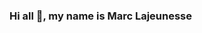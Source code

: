 ### Hi all 👋, my name is Marc Lajeunesse

<!--
**mjlajeunesse/mjlajeunesse** is a ✨ _special_ ✨ repository because its `README.md` (this file) appears on your GitHub profile.

- 👨💻 I'm an Associate Professor at [University of South Florida, Tampa](https://www.usf.edu/)
- 📚 I’m a Research Synthesis Methodologist, Ecologist, and Evolutionary Biologist
- 📊 My main interests include meta-analysis, odonates, parasites, plant-insect interactions
- :octocat: You can find my code projects (mostly R packages) here on [GitHub](https://github.com/mjlajeunesse?tab=repositories)
- 🌍 You can find more information about my research and research team here: [USF website](http://lajeunesse.myweb.usf.edu/)
- 🐦 You can also find me on [Twitter](https://twitter.com/LajeunesseLab/)
- 😄 And you can also find me on [YouTube](https://www.youtube.com/c/LajeunesseLab)

